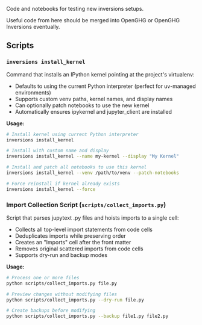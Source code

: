 Code and notebooks for testing new inversions setups.

Useful code from here should be merged into OpenGHG or OpenGHG Inversions eventually.

## Scripts
### `inversions install_kernel`
Command that installs an IPython kernel pointing at the project's virtualenv:
- Defaults to using the current Python interpreter (perfect for uv-managed environments)
- Supports custom venv paths, kernel names, and display names
- Can optionally patch notebooks to use the new kernel
- Automatically ensures ipykernel and jupyter_client are installed

**Usage:**
```bash
# Install kernel using current Python interpreter
inversions install_kernel

# Install with custom name and display
inversions install_kernel --name my-kernel --display "My Kernel"

# Install and patch all notebooks to use this kernel
inversions install_kernel --venv /path/to/venv --patch-notebooks

# Force reinstall if kernel already exists
inversions install_kernel --force
```

### Import Collection Script (`scripts/collect_imports.py`)
Script that parses jupytext .py files and hoists imports to a single cell:
- Collects all top-level import statements from code cells
- Deduplicates imports while preserving order
- Creates an "Imports" cell after the front matter
- Removes original scattered imports from code cells
- Supports dry-run and backup modes

**Usage:**
```bash
# Process one or more files
python scripts/collect_imports.py file.py

# Preview changes without modifying files
python scripts/collect_imports.py --dry-run file.py

# Create backups before modifying
python scripts/collect_imports.py --backup file1.py file2.py
```
